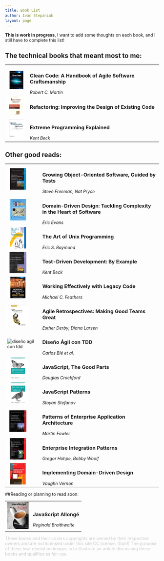 ```yaml
---
title: Book List
author: Iván Stepaniuk
layout: page
---
```

**This is work in progress**, I want to add some thoughts on each book, and I still have to complete this list!

<style>.legal-crap {color:#ccc;} table {width:100%} td img {width: 70px}  </style>

## The technical books that meant most to me:

|||
|---|---|
![clean code](/img/books/clean-code.jpg)| <h3>Clean Code: A Handbook of Agile Software Craftsmanship</h3> *Robert C. Martin*
![refactoring](/img/books/refactoring.jpg)|<h3> Refactoring: Improving the Design of Existing Code</h3>|*Martin Fowler*
![extreme programming explained](/img/books/extreme-programming-explained.jpg)| <h3>Extreme Programming Explained</h3>*Kent Beck*

## Other good reads:
|||
|---|---|
![GOOS growing object-oriented software guided by tests](/img/books/goos-growing-object-oriented-software-guided-by-tests.jpg)| <h3>Growing Object-Oriented Software, Guided by Tests </h3> *Steve Freeman, Nat Pryce*
![domain driven design](/img/books/domain-driven-design.jpg)|<h3>Domain-Driven Design: Tackling Complexity in the Heart of Software</h3>*Eric Evans*
![the art of unix programming](/img/books/the-art-of-unix-programming.jpg)| <h3>The Art of Unix Programming</h3>*Eric S. Raymond*
![tdd by example](/img/books/tdd-by-example.jpg)|<h3>Test-Driven Development: By Example</h3>*Kent Beck*
![working effectibely with legacy code](/img/books/working-effectibely-with-legacy-code.jpg)|<h3>Working Effectively with Legacy Code</h3>*Michael C. Feathers*
![agile retrospectives](/img/books/agile-retrospectives.jpg)| <h3>Agile Retrospectives: Making Good Teams Great</h3>*Esther Derby, Diana Larsen*
![diseño agil con tdd](/img/books/diseño-agil-con-tdd.jpg)|<h3>Diseño Ágil con TDD</h3>*Carlos Blé et al.*
![javascript-the-good-parts](/img/books/javascript-the-good-parts.jpg)|<h3> JavaScript, The Good Parts</h3>*Douglas Crockford*
![javascript-patterns](/img/books/javascript-patterns.jpg)|<h3>JavaScript Patterns</h3>*Stoyan Stefanov*
![patterns-of-enterpise-application-architecture](/img/books/patterns-of-enterpise-application-architecture.jpg)|<h3>Patterns of Enterprise Application Architecture</h3>*Martin Fowler*
![enterprise-integration-patterns](/img/books/enterprise-integration-patterns.jpg)|<h3>Enterprise Integration Patterns</h3>*Gregor Hohpe, Bobby Woolf*
![implementing-ddd](/img/books/implementing-ddd.jpg)|<h3>Implementing Domain-Driven Design</h3>*Vaughn Vernon*

##Reading or planning to read soon:

|||
|---|---|
![JavaScript Allongé](/img/books/javascript-allonge.jpg)|<h3>JavaScript Allongé</h3>*Reginald Braithwaite*

<span class="legal-crap">
These books and their covers copyrights are owned by their respective owners and are not licensed under this site CC license. (Duh!) The purpose of these low-resolution images is to illustrate an article discussing these books and qualifies as fair use.
</span>
